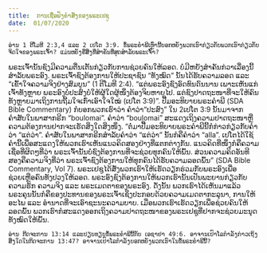 ```yaml
---
title:  ການເຊື່ອຟັງຄຳສັ່ງຂອງພຣະເຢຊູ
date:  01/07/2020
---
```


`ອ່ານ 1 ຕີໂມທີ 2:3,4 ແລະ 2 ເປໂຕ 3:9. ຂໍ້ພຣະຄຳພີເຫຼົ່ານີ້ບອກຫຍັງພວກເຮົາກ່ຽວກັບພວກເຮົາກ່ຽວກັບຈິດໃຈຂອງພຣະເຈົ້າ? ແມ່ນຫຍັງຄືສິ່ງທີ່ສຳຄັນທີ່ສຸດສຳລັບພຣະເຈົ້າ?`

ພຣະເຈົ້ານັ້ນຊົງມີຄວາມຕື່ນເຕັ້ນກ່ຽວກັບການຊ່ວຍຄົນໃຫ້ລອດ. ບໍ່ມີຫຍັງສຳຄັນກ່ວາເລື່ອງນີ້ສຳລັບພຣະອົງ. ພຣະເຈົ້າຊົງຕ້ອງການໃຫ້ປະຊາຊົນ “ທັງໝົດ” ນັ້ນໄດ້ຮັບຄວາມລອດ ແລະ “ເຂົ້າໃຈຄວາມຈິງຢ່າງສົມບູນ” (1 ຕີໂມທີ 2:4). “ແຕ່ພຣະອົງຊົງອົດທົນດົນນານ ເພາະເຫັນແກ່ເຈົ້າທັງຫຼາຍ ພຣະອົງບໍ່ປະສົງບໍ່ໃຫ້ຜູ້ໃດຜູ້ໜຶ່ງຕ້ອງຈິບຫາຍໄປ. ແຕ່ຊົງປາດຖະໜາທີ່ຈະໃຫ້ຄົນທັງຫຼາຍມາເຖິງການຖີ້ມໃຈເກົ່າເອົາໃຈໃໝ່ (ເປໂຕ 3:9)”. ປື້ມອະທິບາຍພຣະຄຳພີ (SDA Bible Commentary) ກໍບອກພວກເຮົາວ່າ ຄຳວ່າ“ປະສົງ” ໃນ 2ເປໂຕ 3:9 ນັ້ນມາຈາກຄຳສັບໃນພາສາກຣີກ “boulomai”. ຄຳວ່າ “boulomai” ສະແດງເຖິງຄວາມປາດຖະໜາຫຼືຄວາມຕ້ອງການຢາກຈະເຮັດສິ່ງໃດສິ່ງໜຶ່ງ. “ຕໍ່ມາປື້ມອະທິບາຍພຣະຄຳພີນີ້ກໍກ່າວກ່ຽວກັບຄຳວ່າ “ແຕ່ວ່າ”. ຄຳສັບໃນພາສາກຣີກສຳລັບຄຳວ່າ “ແຕ່ວ່າ” ນັ້ນກໍຄືຄຳວ່າ “alla”. ເປໂຕໄດ້ໃຊ້ຄຳນີ້ເພື່ອສະແດງໃຫ້ພວກເຮົາເຫັນແນວຄິດສອງຢ່າງທີ່ແຕກຕ່າງກັນ. ແນວຄິດທີ່ໜຶ່ງກໍຄືຄວາມເຊື່ອທີ່ຜິດໆທີ່ວ່າ ພຣະເຈົ້ານັ້ນບໍ່ຊົງຕ້ອງການທີ່ຈະຊ່ວຍທຸກຄົນໃຫ້ພົ້ນ. ສ່ວນຄວາມຄິດອັນທີສອງຄືຄວາມຈິງທີ່ວ່າ ພຣະເຈົ້າຊົງຕ້ອງການໃຫ້ທຸກຄົນໄດ້ຮັບຄວາມລອດພົ້ນ” (SDA Bible Commentary, Vol 7). ພຣະເຢຊູໄດ້ສັ່ງພວກເຮົາໃຫ້ເຮັດວຽກຮ່ວມກັບພຣະອົງເພື່ອຊ່ວຍເຫຼືອຄົນທັງປວງໃຫ້ລອດ. ພຣະອົງຊົງຕ້ອງການໃຫ້ພວກເຮົານັ້ນເປັນພະຍານກ່ຽວກັບຄວາມຮັກ ຄວາມຈິງ ແລະ ພຣະເມດຕາຂອງພຣະອົງ. ດັ່ງນັ້ນ ພວກເຮົາໄດ້ເຫັນມາແລ້ວ ພຣະຄຸນນັ້ນກໍຄືຂອງປະທານຂອງພຣະເຈົ້າເຊິ່ງປະກອບດ້ວຍຄວາມເມດຕາກະລຸນາ, ການໃຫ້ອະໄພ ແລະ ອຳນາດທີ່ຈະເອົາຊະນະຄວາມບາບ. ເມື່ອພວກເຮົາເຮັດວຽກເພື່ອຊ່ວຍຄົນໃຫ້ລອດພົ້ນ ພວກເຮົາກໍສະແດງອອກເຖິງຄວາມປາດຖະໜາຂອງພຣະເຢຊູທີ່ຢາກຈະຊ່ວຍມະນຸດທັງໝົດໃຫ້ພົ້ນ.

`ອ່ານ ກີດຈະການ 13:14 ແລະປຽບທຽບຂໍ້ພຣະຄຳພີນີ້ກັບ ເອຊາຢາ 49:6. ອາຈານເປົາໂລກໍາລັງກ່າວເຖິງສິ່ງໃດໃນກິດຈະການ 13:47? ອາຈານເປົາໂລກຳລັງບອກຫຍັງພວກເຮົາໃນຂໍ້ພຣະຄຳພີນີ້?`